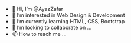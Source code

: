- 👋 Hi, I’m @AyazZafar
- 👀 I’m interested in Web Design & Development
- 🌱 I’m currently learning HTML, CSS, Bootstrap
- 💞️ I’m looking to collaborate on ...
- 📫 How to reach me ...

<!---
AyazZafar/AyazZafar is a ✨ special ✨ repository because its `README.md` (this file) appears on your GitHub profile.
You can click the Preview link to take a look at your changes.
--->
